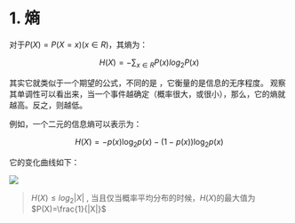 # 1. 熵

对于$P(X) = P(X=x) (x \in R)$，其熵为：

$$
H(X) = -\sum_{x\in R}P(x)log_{2}P(x)
$$

其实它就类似于一个期望的公式，不同的是 ，它衡量的是信息的无序程度。 观察其单调性可以看出来，当一个事件越确定（概率很大，或很小），那么，它的熵就越高。反之，则越低。


例如，一个二元的信息熵可以表示为：


$$
H(X)=-p(x) \log _{2} p(x)-(1-p(x)) \log _{2} p(x)
$$

它的变化曲线如下：

![](https://garden-lu-oss.oss-cn-beijing.aliyuncs.com/images20211019203018.png)

> $H(X) \leq log_2|X|$  , 当且仅当概率平均分布的时候，$H(X)$的最大值为$P(X)=\frac{1}{|X|}$